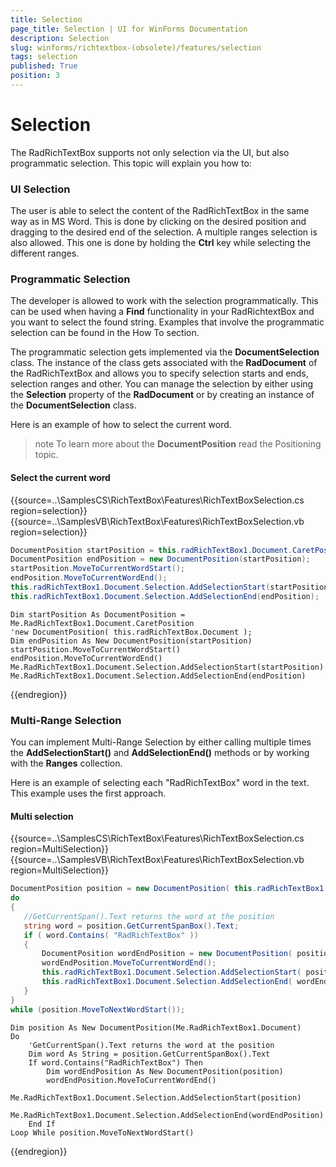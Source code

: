 ```yaml
---
title: Selection
page_title: Selection | UI for WinForms Documentation
description: Selection
slug: winforms/richtextbox-(obsolete)/features/selection
tags: selection
published: True
position: 3
---
```


# Selection

The RadRichTextBox supports not only selection via the UI, but also programmatic selection. This topic will explain you how to:

### UI Selection

The user is able to select the content of the RadRichTextBox in the same way as in MS Word. This is done by clicking on the desired position and dragging to the desired end of the selection. A multiple ranges selection is also allowed. This one is done by holding the __Ctrl__ key while selecting the different ranges.

### Programmatic Selection

The developer is allowed to work with the selection programmatically. This can be used when having a __Find__ functionality in your RadRichtextBox and you want to select the found string. Examples that involve the programmatic selection can be found in the How To section.

The programmatic selection gets implemented via the __DocumentSelection__ class. The instance of the class gets associated with the __RadDocument__ of the RadRichTextBox and allows you to specify selection starts and ends, selection ranges and other. You can manage the selection by either using the __Selection__ property of the __RadDocument__ or by creating an instance of the __DocumentSelection__ class.

Here is an example of how to select the current word.

>note To learn more about the __DocumentPosition__ read the Positioning topic.
>

#### Select the current word

{{source=..\SamplesCS\RichTextBox\Features\RichTextBoxSelection.cs region=selection}} 
{{source=..\SamplesVB\RichTextBox\Features\RichTextBoxSelection.vb region=selection}} 

````C#
DocumentPosition startPosition = this.radRichTextBox1.Document.CaretPosition; //new DocumentPosition( this.radRichTextBox.Document );
DocumentPosition endPosition = new DocumentPosition(startPosition);
startPosition.MoveToCurrentWordStart();
endPosition.MoveToCurrentWordEnd();
this.radRichTextBox1.Document.Selection.AddSelectionStart(startPosition);
this.radRichTextBox1.Document.Selection.AddSelectionEnd(endPosition);

````
````VB.NET
Dim startPosition As DocumentPosition = Me.RadRichTextBox1.Document.CaretPosition
'new DocumentPosition( this.radRichTextBox.Document );
Dim endPosition As New DocumentPosition(startPosition)
startPosition.MoveToCurrentWordStart()
endPosition.MoveToCurrentWordEnd()
Me.RadRichTextBox1.Document.Selection.AddSelectionStart(startPosition)
Me.RadRichTextBox1.Document.Selection.AddSelectionEnd(endPosition)

````

{{endregion}}

### Multi-Range Selection

You can implement Multi-Range Selection by either calling multiple times the __AddSelectionStart()__ and __AddSelectionEnd()__ methods or by working with the __Ranges__ collection.

Here is an example of selecting each "RadRichTextBox" word in the text. This example uses the first approach.

#### Multi selection

{{source=..\SamplesCS\RichTextBox\Features\RichTextBoxSelection.cs region=MultiSelection}} 
{{source=..\SamplesVB\RichTextBox\Features\RichTextBoxSelection.vb region=MultiSelection}} 

````C#
DocumentPosition position = new DocumentPosition( this.radRichTextBox1.Document );
do
{
   //GetCurrentSpan().Text returns the word at the position
   string word = position.GetCurrentSpanBox().Text;
   if ( word.Contains( "RadRichTextBox" ))
   {
       DocumentPosition wordEndPosition = new DocumentPosition( position );
       wordEndPosition.MoveToCurrentWordEnd();
       this.radRichTextBox1.Document.Selection.AddSelectionStart( position );
       this.radRichTextBox1.Document.Selection.AddSelectionEnd( wordEndPosition );
   }
}
while (position.MoveToNextWordStart());

````
````VB.NET
Dim position As New DocumentPosition(Me.RadRichTextBox1.Document)
Do
    'GetCurrentSpan().Text returns the word at the position
    Dim word As String = position.GetCurrentSpanBox().Text
    If word.Contains("RadRichTextBox") Then
        Dim wordEndPosition As New DocumentPosition(position)
        wordEndPosition.MoveToCurrentWordEnd()
        Me.RadRichTextBox1.Document.Selection.AddSelectionStart(position)
        Me.RadRichTextBox1.Document.Selection.AddSelectionEnd(wordEndPosition)
    End If
Loop While position.MoveToNextWordStart()

````

{{endregion}}